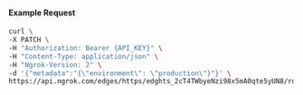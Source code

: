 <!-- Code generated for API Clients. DO NOT EDIT. -->

#### Example Request

```bash
curl \
-X PATCH \
-H "Authorization: Bearer {API_KEY}" \
-H "Content-Type: application/json" \
-H "Ngrok-Version: 2" \
-d '{"metadata":"{\"environment\": \"production\"}"}' \
https://api.ngrok.com/edges/https/edghts_2cT4TWbyeNzi98x5mA0qte5yUN8/routes/edghtsrt_2cT4TXWiDNOrsmrkWJfzhRQF75V
```
